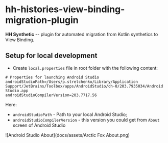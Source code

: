 # hh-histories-view-binding-migration-plugin

<!-- Plugin description -->
**HH Synthetic** -- plugin for automated migration from Kotlin synthetics to View Binding.
<!-- Plugin description end -->

## Setup for local development

- Create `local.properties` file in root folder with the following content:

```properties
# Properties for launching Android Studio
androidStudioPath=/Users/p.strelchenko/Library/Application Support/JetBrains/Toolbox/apps/AndroidStudio/ch-0/203.7935034/Android Studio.app
androidStudioCompilerVersion=203.7717.56
```

Here:

- `androidStudioPath` - Path to your local Android Studio;
- `androidStudioCompilerVersion` - this version you could get from `About` screen of Android Studio

![Android Studio About](docs/assets/Arctic Fox About.png)
